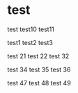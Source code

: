 test
====

test
test10
test11

test1
test2
test3

test 21
test 22
test 32

test 34
test 35
test 36

test 47
test 48
test 49
